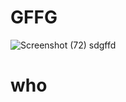 # GFFG
![Screenshot (72)](https://user-images.githubusercontent.com/88204368/181258188-29afed6d-1d41-48d8-a911-a5346302604d.png)
sdgffd
# who
